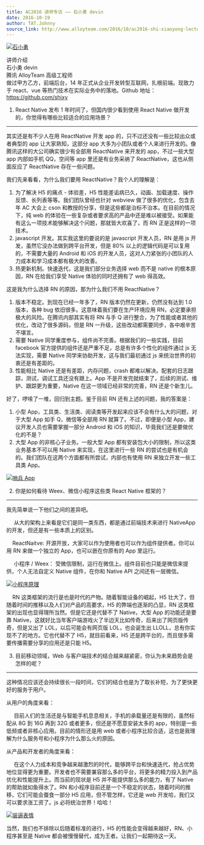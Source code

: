 ```yaml
---
title: AC2016 讲师专访 —— 石小勇 devin
date: 2016-10-19
author: TAT.Johnny
source_link: http://www.alloyteam.com/2016/10/ac2016-shi-xiaoyong-lecturer-interview-devin/
---
```


<!-- {% raw %} - for jekyll -->

[![石小勇](http://www.alloyteam.com/wp-content/uploads/2016/10/粘贴图片_20160928202740-300x257.jpg)](http://www.alloyteam.com/wp-content/uploads/2016/10/粘贴图片_20160928202740.jpg)

讲师介绍  
石小勇 devin  
腾讯 AlloyTeam 高级工程师  
做过甲方乙方，前端后台，14 年正式从企业开发转型互联网，扎根前端。现致力于 react、vue 等热门技术在实际业务中的落地。Github 地址：<https://github.com/shixy>

1. React Native 发布 1 年时间了，但国内很少看到使用 React Native 做开发的，你觉得有哪些比较适合的应用场景？  

* * *

其实还是有不少人在用 ReactNative 开发 app 的，只不过还没有一些比较出众或者典型的 app 让大家熟知，这部分 app 大多为小团队或者个人来进行开发的。像腾讯这样的大公司确实很少有全部用 ReactNative 来开发的 app，不过一些大型 app 内部如手机 QQ，空间等 app 里还是有业务采纳了 ReactNative，这也从侧面反应了 ReactNative 存在一些问题。

我们先来看看，为什么我们要用 ReactNative？我个人的理解是：

1.  为了解决 H5 的痛点 - 体验差，H5 性能差诟病已久，动画、加载速度、操作反馈、长列表等等。我们团队曾经也针对 webview 做了很多的优化，包含去年 AC 大会上 cson 和教授的分享，但是这些都是治标不治本。在目前的情况下，纯 web 的体验在一些复杂或者要求高的产品中还是难以被接受。如果能有这么一项技术能够解决这个问题，那就皆大欢喜了，而 RN 正是这样的一项技术。
2.  javascript 开发。其实我这里的要说的是 javascript 开发人员，RN 是用 js 开发，虽然它没办法做到跨平台开发，但是 80% 以上的逻辑代码是可以复用的，不需要大量的 Android 和 iOS 的开发人员，这对人力紧张的小团队的人力成本和学习成本都有极大的改善。
3.  热更新机制。快速迭代，这是我们部分业务选择 web 而不是 native 的根本原因，RN 在给我们享受 Native 体验的同时还拥有了 web 得高效。

这是我为什么选择 RN 的原因，那为什么我们不用 ReactNative？

1.  版本不稳定。到现在已经一年多了，RN 版本仍然在更新，仍然没有达到 1.0 版本，各种 bug 依旧很多。这意味着我们要在生产环境应用 RN，必定要承担极大的风险。在腾讯内部其实有将 RN 与手 Q 进行整合，为了性能或者其他的优化，改动了很多源码，但是 RN 一升级，这些改动都需要同步，各中艰辛苦不堪言。
2.  需要 Native 同学重度参与，组件尚不完善。根据我们的一些实践，目前 facebook 官方提供的组件还是严重不足，总是有许多个性化的组件通过 js 无法实现，需要 Native 同学来协助开发，这与我们最初通过 js 来统治世界的初衷还是有差距的。
3.  性能相比 Native 还是有差距，内存问题，crash 都难以解决。配套的日志跟踪，测试，调试工具还没有跟上。App 不是开发完就结束了，后续的测试、维护、跟踪更为重要，Native 在这一领域已经非常的完善，RN 还是个新生儿。

好了，啰嗦了一堆，回归到主题。鉴于目前 RN 还有上述的问题，我的答案是：

1.  小型 App，工具类、生活类、阅读类等开发起来应该不会有什么大的问题，对于大型 App 如手 Q，微信等全部用 RN 就算了。不过，即便是小型 App，建议开发人员也需要掌握一部分 Android 和 iOS 的知识，毕竟我们还是要做优化的不是？
2.  大型 App 的非核心子业务。一般大型 App 都有安装包大小的限制，所以这类业务基本不可以用 Native 来实现，在这里进行一些 RN 的尝试也是有机会的。我们团队在这两个方面都有所尝试，内部也有使用 RN 来独立开发一些工具类 App。

[![哨兵 App](http://www.alloyteam.com/wp-content/uploads/2016/10/哨兵App.jpg)](http://www.alloyteam.com/wp-content/uploads/2016/10/哨兵App.jpg)

2. 你是如何看待 Weex、微信小程序这些类 React Native 框架的？  

* * *

我先简单说一下他们之间的差异吧。

     从大的架构上来看是它们是同一类东西，都是通过前端技术来进行 NativeApp 的开发，但还是有一些本质上的区别。

    ReactNaitve: 开源开放，大家可以作为使用者也可以作为组件提供者。你可以用 RN 来做一个独立的 App，也可以嵌在你原有的 App 里运行。

     小程序 / Weex： 受微信限制，运行在微信上。组件目前也只能是微信来提供，个人无法自定义 Native 组件，在你和 Native API 之间还有一层微信。

[![小程序原理](http://www.alloyteam.com/wp-content/uploads/2016/10/小程序原理.jpg)](http://www.alloyteam.com/wp-content/uploads/2016/10/小程序原理.jpg)

    RN 这类框架的流行是也是时代的产物。随着智能设备的崛起，H5 壮大了，但随着时间的推移以及人们对产品的高要求，H5 的弊端也逐渐的凸显，RN 这类框架的出现也显得理所当然。但是它还是代替不了 Native，大型 App 的功能还是要靠 Native，这就好比当年客户端游戏火了半边天比如传奇，后来出了网页版传奇，但是又出了 LOL，以后可能会有网页版 LOL，也会诞生出 LLOLL，总有你实现不了的地方。它也代替不了 H5，就目前看来，H5 还是跨平台的，而且很多需要传播需要分享的应用还是只能 H5。

3. 目前移动领域，Web 与客户端技术的结合越来越紧密，你认为未来趋势会是怎样的呢？  

* * *

这种情况应该还会持续很长一段时间，它们的结合也是为了取长补短，为了更快更好的服务于用户。

从用户的角度来看：

     目前人们的生活还是与智能手机息息相关，手机的承载量还是有限的，虽然标配从 8G 到 16G 再到 32G 或者更多，但还是不愿意安装太多的 app，特别是一些低频或者非核心应用。目前的情形还是用 web 或者小程序比较合适，这也是我理解为什么服务号和小程序为什么那么火的原因。

从产品和开发者的角度来看：

     在这个人力成本和竞争越来越激烈的时代，能够跨平台和快速迭代，抢占优势地位显得更为重要。开发者也不需要兼容那么多的平台，将更多的精力投入到产品优化和性能提升上。而当前的现状是 H5 并不能提供那么多的能力，有了 Native 的帮助就如鱼得水了。RN 和小程序目前还是一个不稳定的状态，随着时间的推移，它们可能会蚕食一部分 H5 应用，但不管怎样，它还是 web 开发哈，我们又可以要求涨工资了。js 必将统治世界！哈哈！

[![装逼表情](http://www.alloyteam.com/wp-content/uploads/2016/10/装逼表情.png)](http://www.alloyteam.com/wp-content/uploads/2016/10/装逼表情.png)

当然，我们也不排除以后随着标准的进行，H5 的性能会变得越来越好，RN、小程序甚至是 Native 都会被慢慢替代，成为王者。让我们一起期待这一天。


<!-- {% endraw %} - for jekyll -->